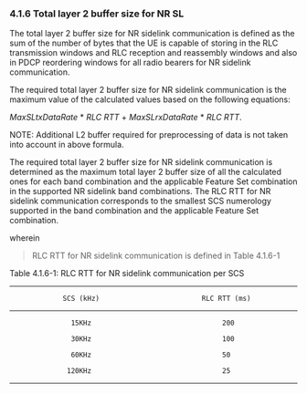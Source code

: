 ### 4.1.6 Total layer 2 buffer size for NR SL

The total layer 2 buffer size for NR sidelink communication is defined
as the sum of the number of bytes that the UE is capable of storing in
the RLC transmission windows and RLC reception and reassembly windows
and also in PDCP reordering windows for all radio bearers for NR
sidelink communication.

The required total layer 2 buffer size for NR sidelink communication is
the maximum value of the calculated values based on the following
equations:

*MaxSLtxDataRate* \* *RLC RTT* + *MaxSLrxDataRate* \* *RLC RTT*.

NOTE: Additional L2 buffer required for preprocessing of data is not
taken into account in above formula.

The required total layer 2 buffer size for NR sidelink communication is
determined as the maximum total layer 2 buffer size of all the
calculated ones for each band combination and the applicable Feature Set
combination in the supported NR sidelink band combinations. The RLC RTT
for NR sidelink communication corresponds to the smallest SCS numerology
supported in the band combination and the applicable Feature Set
combination.

wherein

> RLC RTT for NR sidelink communication is defined in Table 4.1.6-1

Table 4.1.6-1: RLC RTT for NR sidelink communication per SCS

  -----------------------------------------------------------------------
                 SCS (kHz)                         RLC RTT (ms)
  --------------------------------------- -------------------------------
                   15KHz                                200

                   30KHz                                100

                   60KHz                                50

                  120KHz                                25
  -----------------------------------------------------------------------